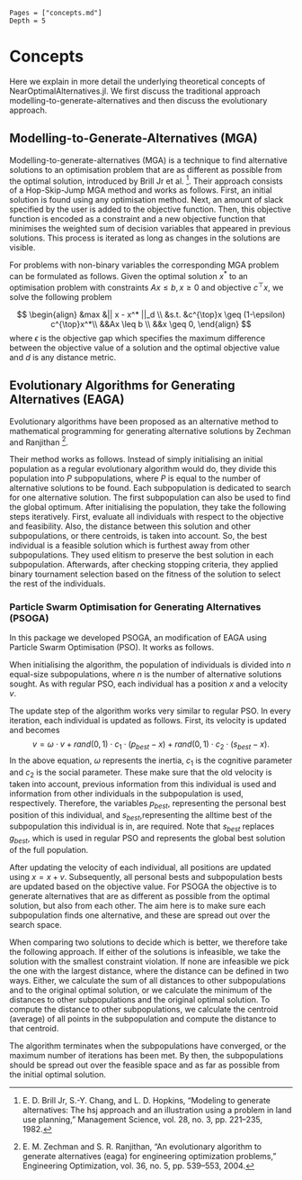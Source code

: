 ```@contents
Pages = ["concepts.md"]
Depth = 5
```

# Concepts

Here we explain in more detail the underlying theoretical concepts of NearOptimalAlternatives.jl. We first discuss the traditional approach modelling-to-generate-alternatives and then discuss the evolutionary approach.

## Modelling-to-Generate-Alternatives (MGA)

Modelling-to-generate-alternatives (MGA) is a technique to find alternative solutions to an optimisation problem that are as different as possible from the optimal solution, introduced by Brill Jr et al. [^1]. Their approach consists of a Hop-Skip-Jump MGA method and works as follows. First, an initial solution is found using any optimisation method. Next, an amount of slack specified by the user is added to the objective function. Then, this objective function is encoded as a constraint and a new objective function that minimises the weighted sum of decision variables that appeared in previous solutions. This process is iterated as long as changes in the solutions are visible.

For problems with non-binary variables the corresponding MGA problem can be formulated as follows. Given the optimal solution $x^*$ to an optimisation problem with constraints $Ax \leq b, x \geq 0$ and objective $c^{\top}x$, we solve the following problem

$$
\begin{align}
    &max &|| x - x^* ||_d \\
    &s.t. &c^{\top}x \geq (1-\epsilon) c^{\top}x^*\\
        &&Ax \leq b \\
        &&x \geq 0,
\end{align}
$$
where $\epsilon$ is the objective gap which specifies the maximum difference between the objective value of a solution and the optimal objective value and $d$ is any distance metric.

## Evolutionary Algorithms for Generating Alternatives (EAGA)

Evolutionary algorithms have been proposed as an alternative method to mathematical programming for generating alternative solutions by Zechman and Ranjithan [^2].

Their method works as follows. Instead of simply initialising an initial population as a regular evolutionary algorithm would do, they divide this population into $P$ subpopulations, where $P$ is equal to the number of alternative solutions to be found. Each subpopulation is dedicated to search for one alternative solution. The first subpopulation can also be used to find the global optimum. After initialising the population, they take the following steps iteratively. First, evaluate all individuals with respect to the objective and feasibility. Also, the distance between this solution and other subpopulations, or there centroids, is taken into account. So, the best individual is a feasible solution which is furthest away from other subpopulations. They used elitism to preserve the best solution in each subpopulation. Afterwards, after checking stopping criteria, they applied binary tournament selection based on the fitness of the solution to select the rest of the individuals.

### Particle Swarm Optimisation for Generating Alternatives (PSOGA)

In this package we developed PSOGA, an modification of EAGA using Particle Swarm Optimisation (PSO). It works as follows.

When initialising the algorithm, the population of individuals is divided into $n$ equal-size subpopulations, where $n$ is the number of alternative solutions sought. As with regular PSO, each individual has a position $x$ and a velocity $v$.

The update step of the algorithm works very similar to regular PSO. In every iteration, each individual is updated as follows. First, its velocity is updated and becomes
$$v = \omega \cdot v + \textit{rand}(0,1) \cdot c_1 \cdot (p_{\textit{best}} - x)  + \textit{rand}(0,1) \cdot c_2 \cdot (s_{\textit{best}} - x).$$
In the above equation, $\omega$ represents the inertia, $c_1$ is the cognitive parameter and $c_2$ is the social parameter. These make sure that the old velocity is taken into account, previous information from this individual is used and information from other individuals in the subpopulation is used, respectively. Therefore, the variables $p_\textit{best}$, representing the personal best position of this individual, and $s_\textit{best}$,representing the alltime best of the subpopulation this individual is in, are required. Note that $s_\textit{best}$ replaces $g_\textit{best}$, which is used in regular PSO and represents the global best solution of the full population.

After updating the velocity of each individual, all positions are updated using $x = x + v$. Subsequently, all personal bests and subpopulation bests are updated based on the objective value. For PSOGA the objective is to generate alternatives that are as different as possible from the optimal solution, but also from each other. The aim here is to make sure each subpopulation finds one alternative, and these are spread out over the search space.

When comparing two solutions to decide which is better, we therefore take the following approach. If either of the solutions is infeasible, we take the solution with the smallest constraint violation. If none are infeasible we pick the one with the largest distance, where the distance can be defined in two ways. Either, we calculate the sum of all distances to other subpopulations and to the original optimal solution, or we calculate the minimum of the distances to other subpopulations and the original optimal solution. To compute the distance to other subpopulations, we calculate the centroid (average) of all points in the subpopulation and compute the distance to that centroid.

The algorithm terminates when the subpopulations have converged, or the maximum number of iterations has been met. By then, the subpopulations should be spread out over the feasible space and as far as possible from the initial optimal solution.

[^1]: E. D. Brill Jr, S.-Y. Chang, and L. D. Hopkins, “Modeling to generate alternatives: The hsj approach and an illustration using a problem in land use planning,” Management Science, vol. 28, no. 3, pp. 221–235, 1982.
[^2]: E. M. Zechman and S. R. Ranjithan, “An evolutionary algorithm to generate alternatives (eaga) for engineering optimization problems,” Engineering Optimization, vol. 36, no. 5, pp. 539–553, 2004.
